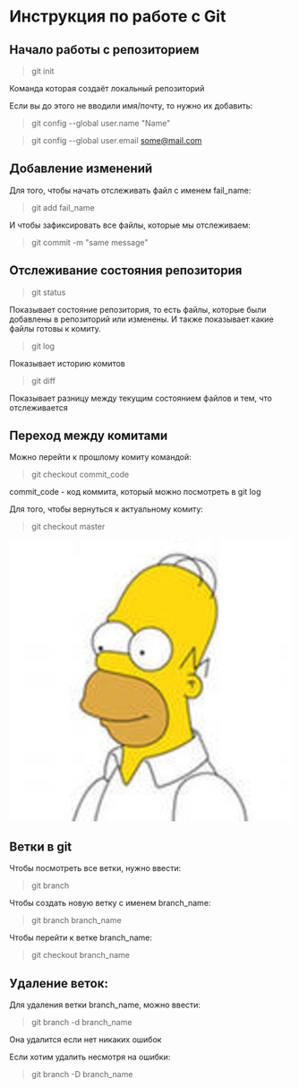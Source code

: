 # Инструкция по работе с Git

## Начало работы с репозиторием
> git init

Команда которая создаёт локальный репозиторий

Если вы до этого не вводили имя/почту, то нужно их добавить:
> git config --global user.name "Name"

> git config --global user.email some@mail.com


## Добавление изменений

Для того, чтобы начать отслеживать файл с именем fail_name:
> git add fail_name

И чтобы зафиксировать все файлы, которые мы отслеживаем:
> git commit -m "same message"

## Отслеживание состояния репозитория 
> git status

Показывает состояние репозитория, то есть файлы, которые были добавлены в репозиторий или изменены. И также показывает какие файлы готовы к комиту.

> git log

Показывает историю комитов

> git diff

Показывает разницу между текущим состоянием файлов и тем, что отслеживается

## Переход между комитами
Можно перейти к прошлому комиту командой:
> git checkout commit_code

commit_code - код коммита, который можно посмотреть в git log

Для того, чтобы вернуться к актуальному комиту:

> git checkout master

![Упс...](Gomer.jpg)

## Ветки в git

Чтобы посмотреть все ветки, нужно ввести:
> git branch

Чтобы создать новую ветку с именем branch_name:
> git branch branch_name

Чтобы перейти к ветке branch_name:
> git checkout branch_name

## Удаление веток:
Для удаления ветки branch_name, можно ввести:
> git branch -d branch_name

Она удалится если нет никаких ошибок

Если хотим удалить несмотря на ошибки:
> git branch -D branch_name
